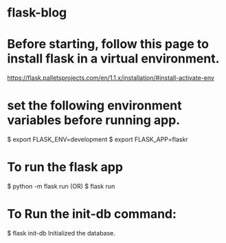# flask-blog
# Before starting, follow this page to install flask in a virtual environment. 
https://flask.palletsprojects.com/en/1.1.x/installation/#install-activate-env

# set the following environment variables before running app. 
$ export FLASK_ENV=development
$ export FLASK_APP=flaskr

# To run the flask app
$ python -m flask run
(OR)
$ flask run

# To Run the init-db command:
$ flask init-db
Initialized the database.